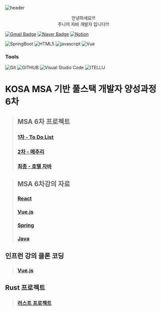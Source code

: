 ![header](https://capsule-render.vercel.app/api?type=waving&color=0:B2EBF4,100:5CD1E5&height=250&section=header&text=Welcome%20to%20ChoiTH's%20Github&fontSize=50&fontColor=ffffff&animation=fadeIn&fontAlignY=55&desc=%20&descAlignY=62&descAlign=2)

<div align="center">안녕하세요!!!<br>
주니어 자바 개발자 입니다!!!<br></div>  

[![Gmail Badge](https://img.shields.io/badge/Gmail-d14836?style=flat-square&logo=Gmail&logoColor=white&link=mailto:dltnals9957@gmail.com)](mailto:taehyoung0528@gmail.com)
[![Naver Badge](https://img.shields.io/badge/Naver-03C75A?style=flat-square&logo=Naver&logoColor=white&link=mailto:tnals1831@naver.com)](mailto:taehyoung0528@naver.com)
[![Notion](https://img.shields.io/badge/Notion-000000?style=for-the-badge&logo=notion&logoColor=whit)](https://www.notion.so/choith/Java-682b383c3e2d40f69bdad453a6e374bb?pvs=4)

![SpringBoot](https://img.shields.io/badge/SpringBoot-6DB33F.svg?&style=for-the-badge&logo=SpringBoot&logoColor=white)
![HTML5](https://img.shields.io/badge/HTML5-E34F26.svg?&style=for-the-badge&logo=HTML5&logoColor=white)
![javascript](https://img.shields.io/badge/JavaScript-F7DF1E?style=for-the-badge&logo=JavaScript&logoColor=white)
![Vue](https://img.shields.io/badge/Vue.js-35495E?style=for-the-badge&logo=vue.js&logoColor=4FC08D)
 
### Tools
![Git](https://img.shields.io/badge/Git-F05032.svg?&style=for-the-badge&logo=Git&logoColor=white)
![GITHUB](https://img.shields.io/badge/GitHub-181717.svg?&style=for-the-badge&logo=GitHub&logoColor=white)
![Visual Studio Code](https://img.shields.io/badge/Visual%20Studio%20Code-007ACC.svg?&style=for-the-badge&logo=Visual%20Studio%20Code&logoColor=white)
![ITELLIJ](https://img.shields.io/badge/IntelliJIDEA-000000.svg?&style=for-the-badge&logo=IntelliJIDEA&logoColor=white)

<h1>KOSA MSA 기반 풀스택 개발자 양성과정 6차</h1>

>##  MSA 6차 프로젝트
>### [1차 - To Do List](https://github.com/ChoiTHs/todotodo)
>### [2차 - 메추리](https://github.com/ChoiTHs/mechuli)
>### [최종 - 호텔 자바](https://github.com/ChoiTHs/HotelJava)

>## MSA 6차강의 자료
>### [React](https://github.com/ChoiTHs/MSA-React)
>### [Vue.js](https://github.com/ChoiTHs/vues)
>### [Spring](https://github.com/ChoiTHs/msa_spring)
>### [Java](https://github.com/ChoiTHs/MSA-6th/tree/main/Java)

## 인프런 강의 클론 코딩
>### [Vue.js](https://github.com/ChoiTHs/vue-advanced)

## Rust 프로젝트
>### [러스트 프로젝트](https://github.com/ChoiTHs/rust_tuto)
